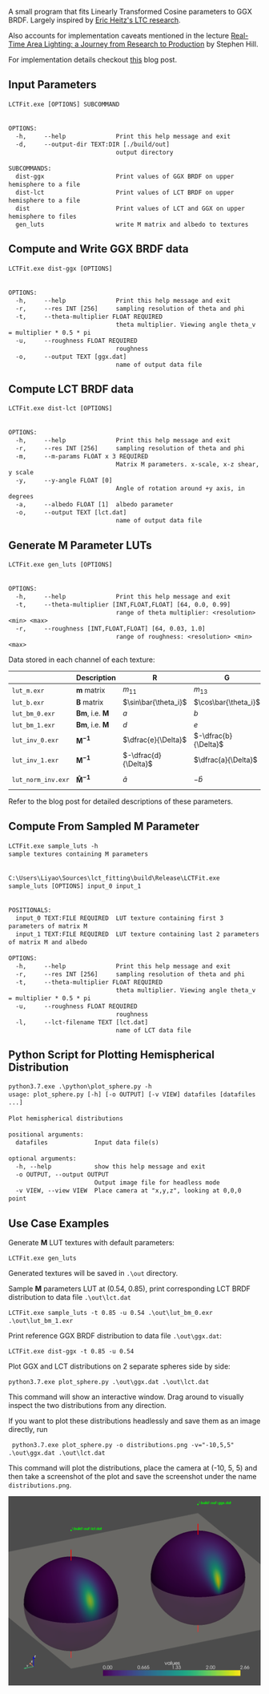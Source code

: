 A small program that fits Linearly Transformed Cosine parameters to GGX BRDF. Largely inspired by [Eric Heitz's LTC research](https://eheitzresearch.wordpress.com/415-2/).

Also accounts for implementation caveats mentioned in the lecture [Real-Time Area Lighting:
a Journey from Research to Production](https://advances.realtimerendering.com/s2016/s2016_ltc_rnd.pdf) by Stephen Hill.

For implementation details checkout [this](https://yaographicsdev.github.io/2025/08/21/lct-fit.html) blog post.

## Input Parameters

```
LCTFit.exe [OPTIONS] SUBCOMMAND


OPTIONS:
  -h,     --help              Print this help message and exit
  -d,     --output-dir TEXT:DIR [./build/out]
                              output directory

SUBCOMMANDS:
  dist-ggx                    Print values of GGX BRDF on upper hemisphere to a file
  dist-lct                    Print values of LCT BRDF on upper hemisphere to a file
  dist                        Print values of LCT and GGX on upper hemisphere to files
  gen_luts                    write M matrix and albedo to textures
```

## Compute and Write GGX BRDF data
```
LCTFit.exe dist-ggx [OPTIONS]


OPTIONS:
  -h,     --help              Print this help message and exit
  -r,     --res INT [256]     sampling resolution of theta and phi
  -t,     --theta-multiplier FLOAT REQUIRED
                              theta multiplier. Viewing angle theta_v = multiplier * 0.5 * pi
  -u,     --roughness FLOAT REQUIRED
                              roughness
  -o,     --output TEXT [ggx.dat]
                              name of output data file
```

## Compute LCT BRDF data

```
LCTFit.exe dist-lct [OPTIONS]


OPTIONS:
  -h,     --help              Print this help message and exit
  -r,     --res INT [256]     sampling resolution of theta and phi
  -m,     --m-params FLOAT x 3 REQUIRED
                              Matrix M parameters. x-scale, x-z shear, y scale
  -y,     --y-angle FLOAT [0]
                              Angle of rotation around +y axis, in degrees
  -a,     --albedo FLOAT [1]  albedo parameter
  -o,     --output TEXT [lct.dat]
                              name of output data file
```

## Generate $\mathbf{M}$ Parameter LUTs

```
LCTFit.exe gen_luts [OPTIONS]


OPTIONS:
  -h,     --help              Print this help message and exit
  -t,     --theta-multiplier [INT,FLOAT,FLOAT] [64, 0.0, 0.99]
                              range of theta multiplier: <resolution> <min> <max>
  -r,     --roughness [INT,FLOAT,FLOAT] [64, 0.03, 1.0]
                              range of roughness: <resolution> <min> <max>
```

Data stored in each channel of each texture:

||Description|R|G|B|A|
|------|------|----|----|----|----|
|`lut_m.exr`|$\mathbf{m}$ matrix|$m_{11}$|$m_{13}$|$m_{22}$||
|`lut_b.exr`|$\mathbf{B}$ matrix|$\sin\bar{\theta_i}$|$\cos\bar{\theta_i}$|||
|`lut_bm_0.exr`|$\mathbf{Bm}$, i.e. $\mathbf{M}$|$a$|$b$|$c$|| 
|`lut_bm_1.exr`|$\mathbf{Bm}$, i.e. $\mathbf{M}$|$d$|$e$|$Albedo$||
|`lut_inv_0.exr`|$\mathbf{M^{-1}}$|$\dfrac{e}{\Delta}$|$-\dfrac{b}{\Delta}$|$\dfrac{1}{c}$|
|`lut_inv_1.exr`|$\mathbf{M^{-1}}$|$-\dfrac{d}{\Delta}$|$\dfrac{a}{\Delta}$|$Albedo$|
|`lut_norm_inv.exr`|$\mathbf{\hat{M}^{-1}}$|$\hat{a}$|$-\hat{b}$|$\dfrac{\hat{\Delta}}{\hat{c}}$|$-\hat{d}$|

Refer to the blog post for detailed descriptions of these parameters.

## Compute From Sampled $\mathbf{M}$ Parameter

```
LCTFit.exe sample_luts -h                                        sample textures containing M parameters


C:\Users\Liyao\Sources\lct_fitting\build\Release\LCTFit.exe sample_luts [OPTIONS] input_0 input_1


POSITIONALS:
  input_0 TEXT:FILE REQUIRED  LUT texture containing first 3 parameters of matrix M
  input_1 TEXT:FILE REQUIRED  LUT texture containing last 2 parameters of matrix M and albedo

OPTIONS:
  -h,     --help              Print this help message and exit
  -r,     --res INT [256]     sampling resolution of theta and phi
  -t,     --theta-multiplier FLOAT REQUIRED
                              theta multiplier. Viewing angle theta_v = multiplier * 0.5 * pi
  -u,     --roughness FLOAT REQUIRED
                              roughness
  -l,     --lct-filename TEXT [lct.dat]
                              name of LCT data file
```

## Python Script for Plotting Hemispherical Distribution

```
python3.7.exe .\python\plot_sphere.py -h
usage: plot_sphere.py [-h] [-o OUTPUT] [-v VIEW] datafiles [datafiles ...]

Plot hemispherical distributions

positional arguments:
  datafiles             Input data file(s)

optional arguments:
  -h, --help            show this help message and exit
  -o OUTPUT, --output OUTPUT
                        Output image file for headless mode
  -v VIEW, --view VIEW  Place camera at "x,y,z", looking at 0,0,0 point
```

## Use Case Examples

Generate $\mathbf{M}$ LUT textures with default parameters:
```
LCTFit.exe gen_luts
```
Generated textures will be saved in `.\out` directory.

Sample $\mathbf{M}$ parameters LUT at (0.54, 0.85), print corresponding LCT BRDF distribution to data file `.\out\lct.dat`

```
LCTFit.exe sample_luts -t 0.85 -u 0.54 .\out\lut_bm_0.exr .\out\lut_bm_1.exr
``` 

Print reference GGX BRDF distribution to data file `.\out\ggx.dat`:

```
LCTFit.exe dist-ggx -t 0.85 -u 0.54
```

Plot GGX and LCT distributions on 2 separate spheres side by side:

```
python3.7.exe plot_sphere.py .\out\ggx.dat .\out\lct.dat
```

This command will show an interactive window. Drag around to visually inspect the two distributions from any direction.

If you want to plot these distributions headlessly and save them as an image directly, run

```
 python3.7.exe plot_sphere.py -o distributions.png -v="-10,5,5" .\out\ggx.dat .\out\lct.dat
```

This command will plot the distributions, place the camera at (-10, 5, 5) and then take a screenshot of the plot and save the screenshot under the name `distributions.png`.

![distributions](./images/distributions.png)



